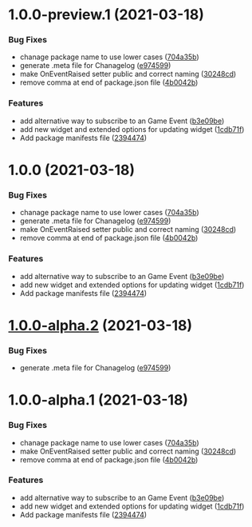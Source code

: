 # 1.0.0-preview.1 (2021-03-18)


### Bug Fixes

* chanage package name to use lower cases ([704a35b](https://github.com/GhooTS/GTScriptableVariable/commit/704a35b638efc782ba4724f662482eea0480f38e))
* generate .meta file for Chanagelog ([e974599](https://github.com/GhooTS/GTScriptableVariable/commit/e9745997ff43919dc5647d6402a2533a978f8a5e))
* make OnEventRaised setter public and correct naming ([30248cd](https://github.com/GhooTS/GTScriptableVariable/commit/30248cd6b195287b4e042b06389dbe18b9db68da))
* remove comma at end of package.json file ([4b0042b](https://github.com/GhooTS/GTScriptableVariable/commit/4b0042bc84640c2240cbe881b8202384718a5026))


### Features

* add alternative way to subscribe to an Game Event ([b3e09be](https://github.com/GhooTS/GTScriptableVariable/commit/b3e09be332711d306883fbe6a492de880a58f654))
* add new widget and extended options for updating widget ([1cdb71f](https://github.com/GhooTS/GTScriptableVariable/commit/1cdb71fd23f9df7f2e047e7c1c7f280b3a4aca05))
* Add package manifests file ([2394474](https://github.com/GhooTS/GTScriptableVariable/commit/2394474145ea1294b9ad00e25a8de809ed2e660b))

# 1.0.0 (2021-03-18)


### Bug Fixes

* chanage package name to use lower cases ([704a35b](https://github.com/GhooTS/GTScriptableVariable/commit/704a35b638efc782ba4724f662482eea0480f38e))
* generate .meta file for Chanagelog ([e974599](https://github.com/GhooTS/GTScriptableVariable/commit/e9745997ff43919dc5647d6402a2533a978f8a5e))
* make OnEventRaised setter public and correct naming ([30248cd](https://github.com/GhooTS/GTScriptableVariable/commit/30248cd6b195287b4e042b06389dbe18b9db68da))
* remove comma at end of package.json file ([4b0042b](https://github.com/GhooTS/GTScriptableVariable/commit/4b0042bc84640c2240cbe881b8202384718a5026))


### Features

* add alternative way to subscribe to an Game Event ([b3e09be](https://github.com/GhooTS/GTScriptableVariable/commit/b3e09be332711d306883fbe6a492de880a58f654))
* add new widget and extended options for updating widget ([1cdb71f](https://github.com/GhooTS/GTScriptableVariable/commit/1cdb71fd23f9df7f2e047e7c1c7f280b3a4aca05))
* Add package manifests file ([2394474](https://github.com/GhooTS/GTScriptableVariable/commit/2394474145ea1294b9ad00e25a8de809ed2e660b))

# [1.0.0-alpha.2](https://github.com/GhooTS/GTScriptableVariable/compare/v1.0.0-alpha.1...v1.0.0-alpha.2) (2021-03-18)


### Bug Fixes

* generate .meta file for Chanagelog ([e974599](https://github.com/GhooTS/GTScriptableVariable/commit/e9745997ff43919dc5647d6402a2533a978f8a5e))

# 1.0.0-alpha.1 (2021-03-18)


### Bug Fixes

* chanage package name to use lower cases ([704a35b](https://github.com/GhooTS/GTScriptableVariable/commit/704a35b638efc782ba4724f662482eea0480f38e))
* make OnEventRaised setter public and correct naming ([30248cd](https://github.com/GhooTS/GTScriptableVariable/commit/30248cd6b195287b4e042b06389dbe18b9db68da))
* remove comma at end of package.json file ([4b0042b](https://github.com/GhooTS/GTScriptableVariable/commit/4b0042bc84640c2240cbe881b8202384718a5026))


### Features

* add alternative way to subscribe to an Game Event ([b3e09be](https://github.com/GhooTS/GTScriptableVariable/commit/b3e09be332711d306883fbe6a492de880a58f654))
* add new widget and extended options for updating widget ([1cdb71f](https://github.com/GhooTS/GTScriptableVariable/commit/1cdb71fd23f9df7f2e047e7c1c7f280b3a4aca05))
* Add package manifests file ([2394474](https://github.com/GhooTS/GTScriptableVariable/commit/2394474145ea1294b9ad00e25a8de809ed2e660b))
